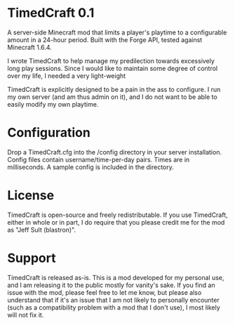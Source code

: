 TimedCraft 0.1
==========

A server-side Minecraft mod that limits a player's playtime to a configurable amount in a 24-hour period. Built with the Forge API, tested against Minecraft 1.6.4.

I wrote TimedCraft to help manage my predilection towards excessively long play sessions. Since I would like to maintain some degree of control over my life, I needed a very light-weight 

TimedCraft is explicitly designed to be a pain in the ass to configure. I run my own server (and am thus admin on it), and I do not want to be able to easily modify my own playtime.

Configuration
==========

Drop a TimedCraft.cfg into the /config directory in your server installation. Config files contain username/time-per-day pairs. Times are in milliseconds. A sample config is included in the directory.

License
==========

TimedCraft is open-source and freely redistributable. If you use TimedCraft, either in whole or in part, I do require that you please credit me for the mod as "Jeff Sult (blastron)".

Support
==========

TimedCraft is released as-is. This is a mod developed for my personal use, and I am releasing it to the public mostly for vanity's sake. If you find an issue with the mod, please feel free to let me know, but please also understand that if it's an issue that I am not likely to personally encounter (such as a compatibility problem with a mod that I don't use), I most likely will not fix it.
